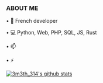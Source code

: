 ### ABOUT ME


• 📌 French developer

• 💻 Python, Web, PHP, SQL, JS, Rust

• 📫 

• ⚡ 

[![3m3th_314's github stats](https://github-readme-stats.vercel.app/api?username=3m3th314&show_icons=true&theme=dracula)](https://github.com/anuraghazra/github-readme-stats)
